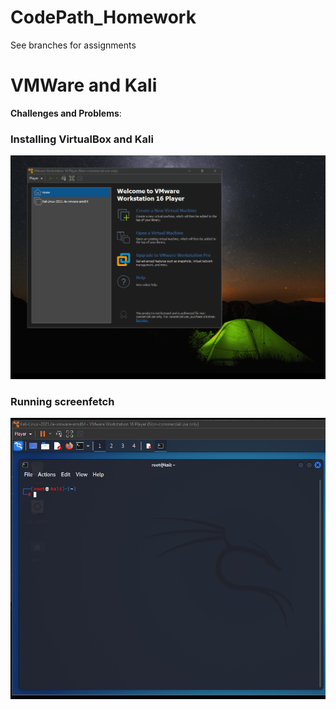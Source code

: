 # CodePath_Homework
See branches for assignments

# VMWare and Kali

**Challenges and Problems**: 

### Installing VirtualBox and Kali
<img src="vmware_kali.gif" alt="VMware/Kali Installation">
 
### Running screenfetch
<img src="screenfetch.gif" alt="Running screenfetch">
